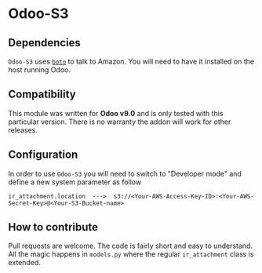 # Odoo-S3

## Dependencies
`Odoo-S3` uses [`boto`](https://github.com/boto/boto) to talk to Amazon. You will need to have it installed on the host running Odoo.

## Compatibility
This module was written for **Odoo v9.0** and is only tested with this particular version. There is no warranty the addon
will work for other releases.

## Configuration
In order to use `Odoo-S3` you will need to switch to "Developer mode" and define a new system parameter as follow

```
ir_attachment.location  --->  s3://<Your-AWS-Access-Key-ID>:<Your-AWS-Secret-Key>@<Your-S3-Bucket-name>

```

## How to contribute
Pull requests are welcome. The code is fairly short and easy to understand. All the magic happens in `models.py` where the regular `ir_attachment` class is extended.
